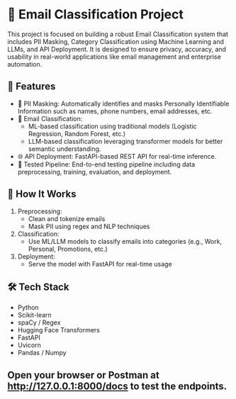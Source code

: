 # 📧 Email Classification Project

This project is focused on building a robust Email Classification system that includes PII Masking, Category Classification using Machine Learning and LLMs, and API Deployment. It is designed to ensure privacy, accuracy, and usability in real-world applications like email management and enterprise automation.

## 🚀 Features

- 🔐 PII Masking: Automatically identifies and masks Personally Identifiable Information such as names, phone numbers, email addresses, etc.
- 🧠 Email Classification:
  - ML-based classification using traditional models (Logistic Regression, Random Forest, etc.)
  - LLM-based classification leveraging transformer models for better semantic understanding.
- 🌐 API Deployment: FastAPI-based REST API for real-time inference.
- 🧪 Tested Pipeline: End-to-end testing pipeline including data preprocessing, training, evaluation, and deployment.

## 🧪 How It Works

1. Preprocessing:
   - Clean and tokenize emails
   - Mask PII using regex and NLP techniques
2. Classification:
   - Use ML/LLM models to classify emails into categories (e.g., Work, Personal, Promotions, etc.)
3. Deployment:
   - Serve the model with FastAPI for real-time usage

## 🛠️ Tech Stack

- Python
- Scikit-learn
- spaCy / Regex
- Hugging Face Transformers
- FastAPI
- Uvicorn
- Pandas / Numpy

## Open your browser or Postman at http://127.0.0.1:8000/docs to test the endpoints.
